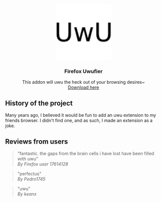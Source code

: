 <br />
<div align="center">
    <img src="https://raw.githubusercontent.com/ThatPaple/firefox-uwufier/main/icons/icon-96.png" alt="Logo" width="180" height="180">

  <h3 align="center">Firefox Uwufier</h3>

  <p align="center">
    This addon will uwu the heck out of your browsing desires~
    <br />
    <a href="https://addons.mozilla.org/en-US/firefox/addon/uwufier/">Download here</a>
</div>

## History of the project
Many years ago, I believed it would be fun to add an uwu extension to my friends browser. I didn't find one, and as such, I made an extension as a joke.

## Reviews from users
> "fantastic. the gaps from the brain cells i have lost have been filled with uwu"   
> *By Firefox user 17614128*
      
> "perfectus"   
> *By Pedro1745*
   
> "uwu"   
> *By keanx*

   
